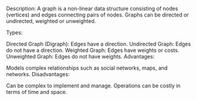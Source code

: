 Description:
A graph is a non-linear data structure consisting of nodes (vertices) and edges connecting pairs of nodes. Graphs can be directed or undirected, weighted or unweighted.

Types:

Directed Graph (Digraph): Edges have a direction.
Undirected Graph: Edges do not have a direction.
Weighted Graph: Edges have weights or costs.
Unweighted Graph: Edges do not have weights.
Advantages:

Models complex relationships such as social networks, maps, and networks.
Disadvantages:

Can be complex to implement and manage.
Operations can be costly in terms of time and space.
